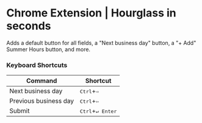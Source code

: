 # Chrome Extension | Hourglass in seconds

Adds a default button for all fields, a "Next business day" button, a "+ Add" Summer Hours button, and more.

### Keyboard Shortcuts

| Command | Shortcut |
| ------- | -------- |
| Next business day | <kbd>Ctrl</kbd>+<kbd>⇨</kbd> |
| Previous business day | <kbd>Ctrl</kbd>+<kbd>⇦</kbd> |
| Submit | <kbd>Ctrl</kbd>+<kbd>↵ Enter</kbd> |
